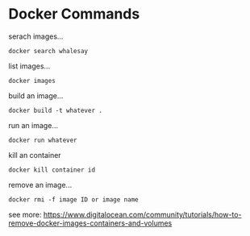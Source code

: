 # Docker Commands

serach images...
```
docker search whalesay 
```

list images...
```
docker images
```

build an image...
```
docker build -t whatever .
```

run an image...
```
docker run whatever
```

kill an container
```
docker kill container id
```

remove an image...
```
docker rmi -f image ID or image name
```

see more: https://www.digitalocean.com/community/tutorials/how-to-remove-docker-images-containers-and-volumes